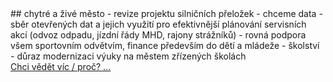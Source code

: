 <div markdown="1">
## chytré a živé město <i class="fi-lightbulb" aria-hidden="true"></i>
- revize projektu silničních přeložek - chceme data
- sběr otevřených dat a jejich využití pro efektivnější plánování servisních akcí (odvoz odpadu, jízdní řády MHD, rajony strážníků)
- rovná podpora všem sportovním odvětvím, finance především do dětí a mládeže
- školství - důraz modernizaci výuky na městem zřízených školách
</div>

<a href="javascript:void" onClick="$('#pilir4').toggle()">
  Chci vědět víc / proč? ...
</a>
<div id="pilir4" style="display:none" markdown="1">
- kulturní akce - podpora neziskových a alternativních akcí, mainstream akce město můžezáštita města nad .
- podpora činnosti spolků - spíše než finance, zapůjčky prostor na činnost

<hr/>
</div>
